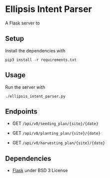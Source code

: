 # Ellipsis Intent Parser
A Flask server to 

## Setup
Install the dependencies with
```
pip3 install -r requirements.txt
```

## Usage
Run the server with
```
./ellipsis_intent_parser.py
```


## Endpoints
- GET `/api/v0/seeding_plan/{site}/{date}`

- GET `/api/v0/planting_plan/{site}/{date}`

- GET `/api/v0/harvesting_plan/{site}/{date}`


## Dependencies
- [Flask](http://flask.pocoo.org/) under BSD 3 License
